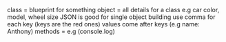 class = blueprint for something
object = all details for a class e.g car color, model, wheel size
JSON is good for single object building
use comma for each key (keys are the red ones)
values come after keys (e.g name: Anthony)
methods = e.g (console.log)
